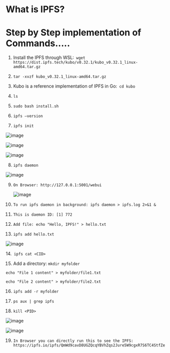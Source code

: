  # **What is IPFS?**

# Step by Step implementation of Commands.....

1.	Install the IPFS through WSL:``` wget https://dist.ipfs.tech/kubo/v0.32.1/kubo_v0.32.1_linux- 
            amd64.tar.gz```

2.	```tar -xvzf kubo_v0.32.1_linux-amd64.tar.gz```
	
3.	Kubo is a reference implementation of IPFS in Go:``` cd kubo```
  
4.	```ls```
   
5.	```sudo bash install.sh```
	
6.	```ipfs –version```
	
7.	```ipfs init```

   ![image](https://github.com/user-attachments/assets/713f4800-a5aa-42db-bc85-0a0446cf68ee)







   ![image](https://github.com/user-attachments/assets/425df7dc-f962-4a23-8f09-45630dec51e9)







   ![image](https://github.com/user-attachments/assets/625684b4-78ba-4214-9efa-1e6b95431f97)




  8.	```ipfs daemon```



   ![image](https://github.com/user-attachments/assets/8ae3835d-978c-4d9d-bab3-bca2b9bb936b)




9.	```On Browser: http://127.0.0.1:5001/webui```


    ![image](https://github.com/user-attachments/assets/ede35978-2458-446c-88b6-e5e68788ea1a)




10.	```To run ipfs daemon in background: ipfs daemon > ipfs.log 2>&1 &```
	
11.	```This is daemon ID: [1] 772```
	
12.	```Add file: echo "Hello, IPFS!" > hello.txt```
	
13.	```ipfs add hello.txt```



![image](https://github.com/user-attachments/assets/368ed43a-d00b-4a68-bb92-3fb777f0cf05)




14.``` ipfs cat <CID>```

15.	Add a directory: ```mkdir myfolder```
    
```echo "File 1 content" > myfolder/file1.txt```

```echo "File 2 content" > myfolder/file2.txt```

16.	```ipfs add -r myfolder```
	
17.	```ps aux | grep ipfs```
	
18.	```kill <PID>```



![image](https://github.com/user-attachments/assets/580af8a0-98a7-49c6-8b3a-483cd1e23c51)





![image](https://github.com/user-attachments/assets/a9626245-dea1-4960-932f-e1e66d0cdcee)



19.	```In Browser you can directly run this to see the IPFS: https://ipfs.io/ipfs/QmWd9cavD8UGZQcqYBVhZqs2Jure5W9cgxR7S6TC4StfZe```

